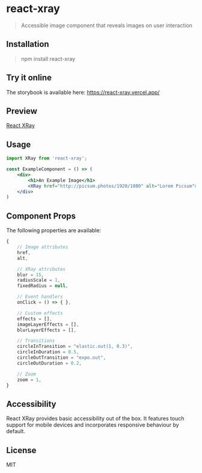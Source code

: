 # react-xray
> Accessible image component that reveals images on user interaction

## Installation
> npm install react-xray

## Try it online

The storybook is available here: https://react-xray.vercel.app/

## Preview

[React XRay](assets/xray.png)

## Usage

```jsx
import XRay from 'react-xray';

const ExampleComponent = () => (
    <div>
        <h1>An Example Image</h1>
        <XRay href="http://picsum.photos/1920/1080" alt="Lorem Picsum">
    </div>
)
```

## Component Props

The following properties are available:

```js
{
    // Image attributes
    href,
    alt,

    // XRay attributes
    blur = 15,
    radiusScale = 1,
    fixedRadius = null,

    // Event handlers
    onClick = () => { },

    // Custom effects
    effects = [],
    imageLayerEffects = [],
    blurLayerEffects = [],

    // Transitions
    circleInTransition = "elastic.out(1, 0.3)",
    circleInDuration = 0.5,
    circleOutTransition = "expo.out",
    circleOutDuration = 0.2,

    // Zoom
    zoom = 1,
}
```

## Accessibility

React XRay provides basic accessibility out of the box. It features touch support for mobile devices and incorporates responsive behaviour by default.

## License

MIT